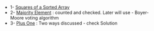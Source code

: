 
- 1- [Squares of a Sorted Array](https://leetcode.com/problems/squares-of-a-sorted-array/)
- 2- [Majority Element](https://leetcode.com/problems/majority-element/) : counted and checked. Later will use - Boyer-Moore voting algorithm
- 3- [Plus One](/LeetCode/Easy/1_Array/6_Plus_one.py) : Two ways discussed - check Solution
